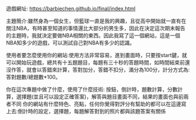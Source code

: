 遊戲網址: https://barbiechen.github.io/final/index.html 

主題簡介:雖然身為一個女生，但籃球一直是我的興趣，且從高中開始就一直有在關注NBA，有時甚至知道的事情還比大部分的男生多，因此在決定這次期末報告的主題時，我就決定要做NBA相關的東西。因此我寫了這一個網站，這是一個NBA知多少的遊戲，可以測試自己對NBA有多少的認識。

使用者要怎麼使用你的網站:使用方法非常容易，進到畫面時，只要按start鍵，就可以開始玩遊戲，總共有十五題題目，每題有三十秒的答題時間，如時間結束前還沒作答，就會以答錯來計算，答對加分，答錯不扣分，滿分為100分，計分方式為:答對題數/總題數*100。

你在這次專題中做了什麼，使用了什麼技術: 按鈕，倒計時，題數計算，分數計算，選擇題(並且可以設定正確答案)，解答與題目畫面不同，結果的畫面也與前兩者不同
你的網站有什麼特色、亮點，任何你覺得對評分有幫助的都可以在這邊寫上去:倒計時的設定，選擇題，每題解答對到的照片都與該題答案有關係
